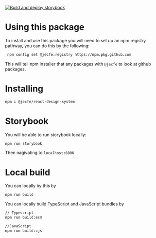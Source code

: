 [![Build and deploy storybook](https://github.com/JeCFe/react-design-system/actions/workflows/storybook.yml/badge.svg)](https://github.com/JeCFe/react-design-system/actions/workflows/storybook.yml)
# Using this package

To install and use this package you will need to set up an npm registry pathway, you can do this by the following:

```bash
 npm config set @jecfe:registry https://npm.pkg.github.com
```

This will tell npm installer that any packages with `@jecfe` to look at github packages.

# Installing

```bash
npm i @jecfe/react-design-system
```

# Storybook

You will be able to run storybook locally:

```bash
npm run storybook
```

Then nagivating to `localhost:6006`

# Local build

You can locally by this by

```bash
npm run build
```

You can locally build TypeScript and JavaScript bundles by

```bash
// Typescript
npm run build:esm

//JavaScript
npm run build:cjs
```
